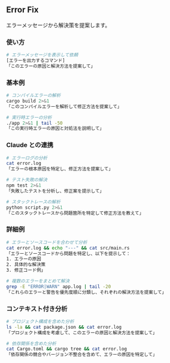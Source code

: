 ## Error Fix

エラーメッセージから解決策を提案します。

### 使い方

```bash
# エラーメッセージを表示して依頼
[エラーを出力するコマンド]
「このエラーの原因と解決方法を提案して」
```

### 基本例

```bash
# コンパイルエラーの解析
cargo build 2>&1
「このコンパイルエラーを解析して修正方法を提案して」

# 実行時エラーの分析
./app 2>&1 | tail -50
「この実行時エラーの原因と対処法を説明して」
```

### Claude との連携

```bash
# エラーログの分析
cat error.log
「エラーの根本原因を特定し、修正方法を提案して」

# テスト失敗の解決
npm test 2>&1
「失敗したテストを分析し、修正案を提示して」

# スタックトレースの解析
python script.py 2>&1
「このスタックトレースから問題箇所を特定して修正方法を教えて」
```

### 詳細例

```bash
# エラーとソースコードを合わせて分析
cat error.log && echo "---" && cat src/main.rs
「エラーとソースコードから問題を特定し、以下を提示して：
1. エラーの原因
2. 具体的な解決策
3. 修正コード例」

# 複数のエラーをまとめて解決
grep -E "ERROR|WARN" app.log | tail -20
「これらのエラーと警告を優先度順に分類し、それぞれの解決方法を提案して」
```

### コンテキスト付き分析

```bash
# プロジェクト構成を含めた分析
ls -la && cat package.json && cat error.log
「プロジェクト構成を考慮して、このエラーの原因と解決方法を提案して」

# 依存関係を含めた分析
cat Cargo.toml && cargo tree && cat error.log
「依存関係の競合やバージョン不整合を含めて、エラーの原因を特定して」
```